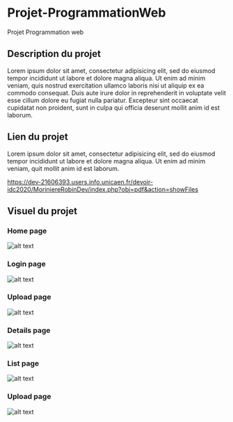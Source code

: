 # Projet-ProgrammationWeb
Projet Programmation web


## Description du projet
Lorem ipsum dolor sit amet, consectetur adipisicing elit, sed do eiusmod tempor incididunt ut labore et dolore magna aliqua. Ut enim ad minim veniam, quis nostrud exercitation ullamco laboris nisi ut aliquip ex ea commodo consequat. Duis aute irure dolor in reprehenderit in voluptate velit esse cillum dolore eu fugiat nulla pariatur. Excepteur sint occaecat cupidatat non proident, sunt in culpa qui officia deserunt mollit anim id est laborum.

## Lien du projet
Lorem ipsum dolor sit amet, consectetur adipisicing elit, sed do eiusmod tempor incididunt ut labore et dolore magna aliqua. Ut enim ad minim veniam, quit mollit anim id est laborum.

https://dev-21606393.users.info.unicaen.fr/devoir-idc2020/MoriniereRobinDev/index.php?obj=pdf&action=showFiles

## Visuel du projet

### Home page
![alt text](https://github.com/Powarox2159/Projet-ProgrammationWeb/blob/master/ressources/screen/home_page.png?raw=true)

### Login page
![alt text](https://github.com/Powarox2159/Projet-ProgrammationWeb/blob/master/ressources/screen/login_page.png?raw=true)

### Upload page
![alt text](https://github.com/Powarox2159/Projet-ProgrammationWeb/blob/master/ressources/screen/upload_page.png?raw=true)

### Details page
![alt text](https://github.com/Powarox2159/Projet-ProgrammationWeb/blob/master/ressources/screen/details_page.png?raw=true)

### List page
![alt text](https://github.com/Powarox2159/Projet-ProgrammationWeb/blob/master/ressources/screen/list_page.png?raw=true)

### Upload page
![alt text](https://github.com/Powarox2159/Projet-ProgrammationWeb/blob/master/ressources/screen/upload_2_page.png?raw=true)
